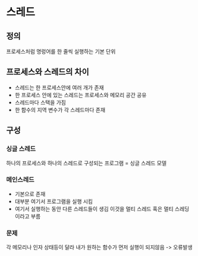 # 스레드
## 정의
프로세스처럼 명렁어를 한 줄씩 실행하는 기본 단위
## 프로세스와 스레드의 차이
- 스레드는 한 프로세스안에 여러 개가 존재
- 한 프로세스 안에 있는 스레드는 프로세스와 메모리 공간 공유
- 스레드마다 스택을 가짐
- 한 함수의 지역 변수가 각 스레드마다 존재
## 구성
### 싱글 스레드
하나의 프로세스와 하나의 스레드로 구성되는 프로그램 = 싱글 스레드 모델
### 메인스레드
- 기본으로 존재
- 대부분 여기서 프로그램을 실행 시킴
- 여기서 실행하는 동안 다른 스레드들이 생김 이것을 멀티 스레드 혹은 멀티 스레딩이라고 부름
### 문제
각 메모리나 인자 상태등이 달라 내가 원하는 함수가 먼저 실행이 되지않음 -> 오류발생
```
